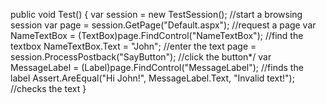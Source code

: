 public void Test() 
{
   var session = new TestSession(); //start a browsing session
   var page = session.GetPage("Default.aspx"); //request a page
   var NameTextBox = (TextBox)page.FindControl("NameTextBox"); //find the textbox
   NameTextBox.Text = "John"; //enter the text
   page = session.ProcessPostback("SayButton"); //click the button*/
   var MessageLabel = (Label)page.FindControl("MessageLabel"); //finds the  label
   Assert.AreEqual("Hi John!", MessageLabel.Text, "Invalid text!"); //checks the  text
}
